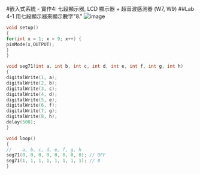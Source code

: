 #嵌入式系統 - 實作4: 七段顯示器, LCD 顯示器 + 超音波感測器 (W7, W9)
##Lab 4-1 用七段顯示器來顯示數字"8."
![image](https://user-images.githubusercontent.com/89329299/137610615-6c96ecd8-3514-41bf-8a1a-6ec3d829f9eb.png)
````C
void setup()
{
for(int x = 1; x < 9; x++) {
pinMode(x,OUTPUT);
}
}

void seg71(int a, int b, int c, int d, int e, int f, int g, int h)
{
digitalWrite(1, a);
digitalWrite(2, b);
digitalWrite(3, c);
digitalWrite(4, d);
digitalWrite(5, e);
digitalWrite(6, f);
digitalWrite(7, g);
digitalWrite(8, h);
delay(500);
}

void loop()
{
//    a, b, c, d, e, f, g, h
seg71(0, 0, 0, 0, 0, 0, 0, 0); // OFF
seg71(1, 1, 1, 1, 1, 1, 1, 1); // 8
}
````
